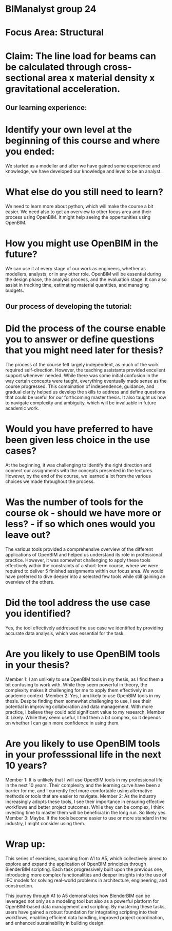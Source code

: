 # BIManalyst group 24
# Focus Area: Structural
# Claim: The line load for beams can be calculated through cross-sectional area x material density x gravitational acceleration. 

## Our learning experience:
# Identify your own level at the beginning of this course and where you ended:
We started as a modeller and after we have gained some experience and knowledge, we have developed our knowledge and level to be an analyst. 

# What else do you still need to learn? 
We need to learn more about python, which will make the course a bit easier. 
We need also to get an overview to other focus area and their process using OpenBIM. It might help seeing the oppertunities using OpenBIM.

# How you might use OpenBIM in the future?
We can use it at every stage of our work as engineers, whether as modellers, analysts, or in any other role. OpenBIM will be essential during the design phase, the analysis process, and the evaluation stage. It can also assist in tracking time, estimating material quantities, and managing budgets.

## Our process of developing the tutorial:
# Did the process of the course enable you to answer or define questions that you might need later for thesis?
The process of the course felt largely independent, as much of the work required self-direction. However, the teaching assistants provided excellent support whenever needed. While there was some initial confusion in the way certain concepts were taught, everything eventually made sense as the course progressed. This combination of independence, guidance, and gradual clarity helped us develop the skills to address and define questions that could be useful for our forthcoming master thesis. It also taught us how to navigate complexity and ambiguity, which will be invaluable in future academic work.

# Would you have preferred to have been given less choice in the use cases?
At the beginning, it was challenging to identify the right direction and connect our assignments with the concepts presented in the lectures. However, by the end of the course, we learned a lot from the various choices we made throughout the process. 

# Was the number of tools for the course ok - should we have more or less? - if so which ones would you leave out?
The various tools provided a comprehensive overview of the different applications of OpenBIM and helped us understand its role in professional practice. However, it was somewhat challenging to apply these tools effectively within the constraints of a short-term course, where we were required to deliver 5 finished assignments within our focus area. We would have preferred to dive deeper into a selected few tools while still gaining an overview of the others.

# Did the tool address the use case you identified?
Yes, the tool effectively addressed the use case we identified by providing accurate data analysis, which was essential for the task. 

# Are you likely to use OpenBIM tools in your thesis?
 Member 1: I am unlikely to use OpenBIM tools in my thesis, as I find them a bit confusing to work with. While they seem powerful in theory, the complexity makes it challenging for me to apply them effectively in an academic context.
 Member 2: Yes, I am likely to use OpenBIM tools in my thesis. Despite finding them somewhat challenging to use, I see their potential in improving collaboration and data management. With more practice, I believe they could add significant value to my research.
 Member 3: Likely. While they seem useful, I find them a bit complex, so it depends on whether I can gain more confidence in using them.

# Are you likely to use OpenBIM tools in your professsional life in the next 10 years?
 Member 1: It is unlikely that I will use OpenBIM tools in my professional life in the next 10 years. Their complexity and the learning curve have been a barrier for me, and I currently feel more comfortable using alternative methods or tools that are easier to navigate.
 Member 2: As the industry increasingly adopts these tools, I see their importance in ensuring effective workflows and better project outcomes. While they can be complex, I think investing time to master them will be beneficial in the long run. So likely yes. 
 Member 3: Maybe. If the tools become easier to use or more standard in the industry, I might consider using them.

 # Wrap up: 
This series of exercises, spanning from A1 to A5, which collectively aimed to explore and expand the application of OpenBIM principles through BlenderBIM scripting. Each task progressively built upon the previous one, introducing more complex functionalities and deeper insights into the use of IFC models for solving real-world problems in architecture, engineering, and construction.

 This journey through A1 to A5 demonstrates how BlenderBIM can be leveraged not only as a modeling tool but also as a powerful platform for OpenBIM-based data management and scripting. By mastering these tasks, users have gained a robust foundation for integrating scripting into their workflows, enabling efficient data handling, improved project coordination, and enhanced sustainability in building design.


